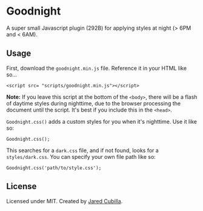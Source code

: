 # Goodnight

A super small Javascript plugin (292B) for applying styles at night (> 6PM and < 6AM).

## Usage

First, download the `goodnight.min.js` file. Reference it in your HTML like so...

```
<script src= "scripts/goodnight.min.js"></script>
```

**Note:** If you leave this script at the bottom of the `<body>`, there will be a flash of daytime styles during nighttime, due to the browser processing the document until the script. It's best if you include this in the `<head>`.

`Goodnight.css()` adds a custom styles for you when it's nighttime. Use it like so:

```
Goodnight.css();
```

This searches for a `dark.css` file, and if not found, looks for a `styles/dark.css`. You can specify your own file path like so:

```
Goodnight.css('path/to/style.css');
```

## License

Licensed under MIT. Created by [Jared Cubilla](https://github.com/JaredCubilla).
